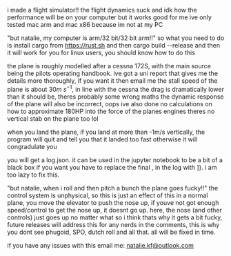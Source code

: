 i made a flight simulator!!
the flight dynamics suck and idk how the performance will be on your computer but it works good for me
ive only tested mac arm and mac x86 because im not at my PC

"but natalie, my computer is arm/32 bit/32 bit arm!!"
so what you need to do is install cargo from https://rust.sh and then cargo build --release and then it will work for you
for linux users, you should know how to do this

the plane is roughly modelled after a cessna 172S, with the main source being the pilots operating handbook. 
ive got a uni report that gives me the details more thoroughly, if you want it then email me
the stall speed of the plane is about $30m\ s^{-1}$, in line with the cessna
the drag is dramatically lower than it should be, theres probably some wrong maths
the dynamic response of the plane will also be incorrect, oops
ive also done no calculations on how to approximate 180HP into the force of the planes engines
theres no vertical stab on the plane too lol

when you land the plane, if you land at more than -1m/s vertically, the program will quit and tell you that it landed too fast
otherwise it will congradulate you

you will get a log.json. it can be used in the jupyter notebook to be a bit of a black box if you want
you have to replace the final , in the log with ]}. i am too lazy to fix this.

"but natalie, when i roll and then pitch a bunch the plane goes fucky!!" the control system is unphysical, so this is just an effect of this
in a normal plane, you move the elevator to push the nose up, if youve not got enough speed/control to get the nose up, it doesnt go up.
here, the nose (and other controls) just goes up no matter what so i think thats why it gets a bit fucky, future releases will address this
for any nerds in the comments, this is why you dont see phugoid, SPO, dutch roll and all that. all will be fixed in time.

if you have any issues with this email me: natalie.kf@outlook.com